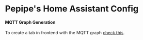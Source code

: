 # Pepipe's Home Assistant Config

#### MQTT Graph Generation
To create a tab in frontend with the MQTT graph [check this](wiki/mqtt_graph.md).
